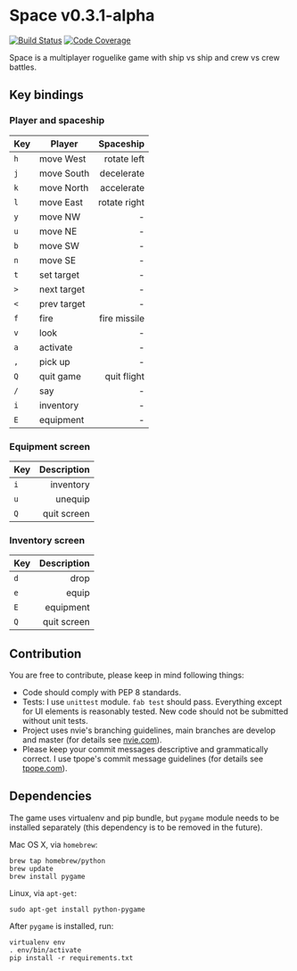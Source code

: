# Space v0.3.1-alpha

[![Build Status](https://travis-ci.org/ruslanosipov/space.png?branch=develop)](https://travis-ci.org/ruslanosipov/space)
[![Code Coverage](https://coveralls.io/repos/ruslanosipov/space/badge.png?branch=develop)](https://coveralls.io/r/ruslanosipov/space)

Space is a multiplayer roguelike game with ship vs ship and crew vs crew
battles.

## Key bindings

### Player and spaceship

| Key     | Player      | Spaceship    |
| :------ | ----------- | -----------: |
| `h`     | move West   | rotate left  |
| `j`     | move South  | decelerate   |
| `k`     | move North  | accelerate   |
| `l`     | move East   | rotate right |
| `y`     | move NW     | -            |
| `u`     | move NE     | -            |
| `b`     | move SW     | -            |
| `n`     | move SE     | -            |
| `t`     | set target  | -            |
| `>`     | next target | -            |
| `<`     | prev target | -            |
| `f`     | fire        | fire missile |
| `v`     | look        | -            |
| `a`     | activate    | -            |
| `,`     | pick up     | -            |
| `Q`     | quit game   | quit flight  |
| `/`     | say         | -            |
| `i`     | inventory   | -            |
| `E`     | equipment   | -            |

### Equipment screen

| Key     | Description |
| :------ | ----------: |
| `i`     | inventory   |
| `u`     | unequip     |
| `Q`     | quit screen |

### Inventory screen

| Key     | Description |
| :------ | ----------: |
| `d`     | drop        |
| `e`     | equip       |
| `E`     | equipment   |
| `Q`     | quit screen |

## Contribution

You are free to contribute, please keep in mind following things:
* Code should comply with PEP 8 standards.
* Tests: I use `unittest` module. `fab test` should pass. Everything
except for UI elements is reasonably tested. New code should not be
submitted without unit tests.
* Project uses nvie's branching guidelines, main branches are develop and
master (for details see
[nvie.com](http://nvie.com/posts/a-successful-git-branching-model)).
* Please keep your commit messages descriptive and grammatically correct. I
use tpope's commit message guidelines (for details see
[tpope.com](http://www.tpope.net/node/106)).

## Dependencies

The game uses virtualenv and pip bundle, but `pygame` module needs to be
installed separately (this dependency is to be removed in the future).

Mac OS X, via `homebrew`:

    brew tap homebrew/python
    brew update
    brew install pygame

Linux, via `apt-get`:

    sudo apt-get install python-pygame

After `pygame` is installed, run:

    virtualenv env
    . env/bin/activate
    pip install -r requirements.txt

